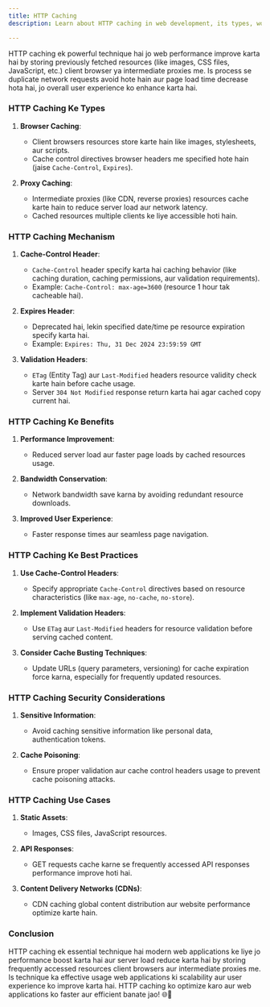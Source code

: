 ```yaml
---
title: HTTP Caching
description: Learn about HTTP caching in web development, its types, working mechanism, benefits, best practices, security considerations, use cases, and optimization techniques to improve web performance.

---
```

HTTP caching ek powerful technique hai jo web performance improve karta hai by storing previously fetched resources (like images, CSS files, JavaScript, etc.) client browser ya intermediate proxies me. Is process se duplicate network requests avoid hote hain aur page load time decrease hota hai, jo overall user experience ko enhance karta hai.

### HTTP Caching Ke Types

1. **Browser Caching**:
   - Client browsers resources store karte hain like images, stylesheets, aur scripts.
   - Cache control directives browser headers me specified hote hain (jaise `Cache-Control`, `Expires`).

2. **Proxy Caching**:
   - Intermediate proxies (like CDN, reverse proxies) resources cache karte hain to reduce server load aur network latency.
   - Cached resources multiple clients ke liye accessible hoti hain.

### HTTP Caching Mechanism

1. **Cache-Control Header**:
   - `Cache-Control` header specify karta hai caching behavior (like caching duration, caching permissions, aur validation requirements).
   - Example: `Cache-Control: max-age=3600` (resource 1 hour tak cacheable hai).

2. **Expires Header**:
   - Deprecated hai, lekin specified date/time pe resource expiration specify karta hai.
   - Example: `Expires: Thu, 31 Dec 2024 23:59:59 GMT`

3. **Validation Headers**:
   - `ETag` (Entity Tag) aur `Last-Modified` headers resource validity check karte hain before cache usage.
   - Server `304 Not Modified` response return karta hai agar cached copy current hai.

### HTTP Caching Ke Benefits

1. **Performance Improvement**:
   - Reduced server load aur faster page loads by cached resources usage.
  
2. **Bandwidth Conservation**:
   - Network bandwidth save karna by avoiding redundant resource downloads.

3. **Improved User Experience**:
   - Faster response times aur seamless page navigation.

### HTTP Caching Ke Best Practices

1. **Use Cache-Control Headers**:
   - Specify appropriate `Cache-Control` directives based on resource characteristics (like `max-age`, `no-cache`, `no-store`).

2. **Implement Validation Headers**:
   - Use `ETag` aur `Last-Modified` headers for resource validation before serving cached content.

3. **Consider Cache Busting Techniques**:
   - Update URLs (query parameters, versioning) for cache expiration force karna, especially for frequently updated resources.

### HTTP Caching Security Considerations

1. **Sensitive Information**:
   - Avoid caching sensitive information like personal data, authentication tokens.

2. **Cache Poisoning**:
   - Ensure proper validation aur cache control headers usage to prevent cache poisoning attacks.

### HTTP Caching Use Cases

1. **Static Assets**:
   - Images, CSS files, JavaScript resources.

2. **API Responses**:
   - GET requests cache karne se frequently accessed API responses performance improve hoti hai.

3. **Content Delivery Networks (CDNs)**:
   - CDN caching global content distribution aur website performance optimize karte hain.

### Conclusion

HTTP caching ek essential technique hai modern web applications ke liye jo performance boost karta hai aur server load reduce karta hai by storing frequently accessed resources client browsers aur intermediate proxies me. Is technique ka effective usage web applications ki scalability aur user experience ko improve karta hai. HTTP caching ko optimize karo aur web applications ko faster aur efficient banate jao! 🌐🚀